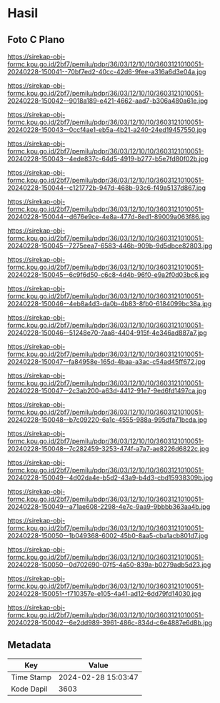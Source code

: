 # Hasil

## Foto C Plano

https://sirekap-obj-formc.kpu.go.id/2bf7/pemilu/pdpr/36/03/12/10/10/3603121010051-20240228-150041--70bf7ed2-40cc-42d6-9fee-a316a6d3e04a.jpg

https://sirekap-obj-formc.kpu.go.id/2bf7/pemilu/pdpr/36/03/12/10/10/3603121010051-20240228-150042--9018a189-e421-4662-aad7-b306a480a61e.jpg

https://sirekap-obj-formc.kpu.go.id/2bf7/pemilu/pdpr/36/03/12/10/10/3603121010051-20240228-150043--0ccf4ae1-eb5a-4b21-a240-24ed19457550.jpg

https://sirekap-obj-formc.kpu.go.id/2bf7/pemilu/pdpr/36/03/12/10/10/3603121010051-20240228-150043--4ede837c-64d5-4919-b277-b5e7fd80f02b.jpg

https://sirekap-obj-formc.kpu.go.id/2bf7/pemilu/pdpr/36/03/12/10/10/3603121010051-20240228-150044--c121772b-947d-468b-93c6-f49a5137d867.jpg

https://sirekap-obj-formc.kpu.go.id/2bf7/pemilu/pdpr/36/03/12/10/10/3603121010051-20240228-150044--d676e9ce-4e8a-477d-8ed1-89009a063f86.jpg

https://sirekap-obj-formc.kpu.go.id/2bf7/pemilu/pdpr/36/03/12/10/10/3603121010051-20240228-150045--7275eea7-6583-446b-909b-9d5dbce82803.jpg

https://sirekap-obj-formc.kpu.go.id/2bf7/pemilu/pdpr/36/03/12/10/10/3603121010051-20240228-150045--6c9f6d50-c6c8-4d4b-96f0-e9a2f0d03bc6.jpg

https://sirekap-obj-formc.kpu.go.id/2bf7/pemilu/pdpr/36/03/12/10/10/3603121010051-20240228-150046--4eb8a4d3-da0b-4b83-8fb0-6184099bc38a.jpg

https://sirekap-obj-formc.kpu.go.id/2bf7/pemilu/pdpr/36/03/12/10/10/3603121010051-20240228-150046--51248e70-7aa8-4404-915f-4e346ad887a7.jpg

https://sirekap-obj-formc.kpu.go.id/2bf7/pemilu/pdpr/36/03/12/10/10/3603121010051-20240228-150047--fa84958e-165d-4baa-a3ac-c54ad45ff672.jpg

https://sirekap-obj-formc.kpu.go.id/2bf7/pemilu/pdpr/36/03/12/10/10/3603121010051-20240228-150047--2c3ab200-a63d-4412-91e7-9ed6fd1497ca.jpg

https://sirekap-obj-formc.kpu.go.id/2bf7/pemilu/pdpr/36/03/12/10/10/3603121010051-20240228-150048--b7c09220-6a1c-4555-988a-995dfa71bcda.jpg

https://sirekap-obj-formc.kpu.go.id/2bf7/pemilu/pdpr/36/03/12/10/10/3603121010051-20240228-150048--7c282459-3253-474f-a7a7-ae8226d6822c.jpg

https://sirekap-obj-formc.kpu.go.id/2bf7/pemilu/pdpr/36/03/12/10/10/3603121010051-20240228-150049--4d02da4e-b5d2-43a9-b4d3-cbd15938309b.jpg

https://sirekap-obj-formc.kpu.go.id/2bf7/pemilu/pdpr/36/03/12/10/10/3603121010051-20240228-150049--a71ae608-2298-4e7c-9aa9-9bbbb363aa4b.jpg

https://sirekap-obj-formc.kpu.go.id/2bf7/pemilu/pdpr/36/03/12/10/10/3603121010051-20240228-150050--1b049368-6002-45b0-8aa5-cba1acb801d7.jpg

https://sirekap-obj-formc.kpu.go.id/2bf7/pemilu/pdpr/36/03/12/10/10/3603121010051-20240228-150050--0d702690-07f5-4a50-839a-b0279adb5d23.jpg

https://sirekap-obj-formc.kpu.go.id/2bf7/pemilu/pdpr/36/03/12/10/10/3603121010051-20240228-150051--f710357e-e105-4a41-ad12-6dd79fd14030.jpg

https://sirekap-obj-formc.kpu.go.id/2bf7/pemilu/pdpr/36/03/12/10/10/3603121010051-20240228-150042--6e2dd989-3961-486c-834d-c6e4887e6d8b.jpg


## Metadata

| Key        | Value               |
| ---------- | ------------------- |
| Time Stamp | 2024-02-28 15:03:47 |
| Kode Dapil | 3603                |



